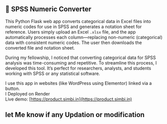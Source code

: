 ## 🧮 SPSS Numeric Converter

This Python Flask web app converts categorical data in Excel files into numeric codes for use in SPSS and generates a notation sheet for reference. Users simply upload an Excel `.xlsx` file, and the app automatically processes each column—replacing non-numeric (categorical) data with consistent numeric codes. The user then downloads the converted file and notation sheet. 

During my fellowship, I noticed that converting categorical data for SPSS analysis was time-consuming and repetitive. To streamline this process, I developed this tool. It’s perfect for researchers, analysts, and students working with SPSS or any statistical software. <br>

I use this app in websites (like WordPress using Elementor) linked via a button. <br>
I Deployed on Render<br> 
Live demo: [https://product.simbi.in](https://product.simbi.in)


## let Me know if any Updation or modification
